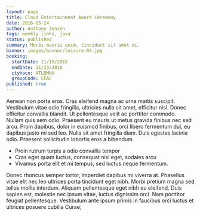 ```yaml
---
layout: page
title: Cloud Entertainment Award Ceremony
date: 2016-05-24
author: Anthony Jensen
tags: weekly links, java
status: published
summary: Morbi mauris enim, tincidunt sit amet mi.
banner: images/banner/leisure-04.jpg
booking:
  startDate: 11/19/2018
  endDate: 11/23/2018
  ctyhocn: ATLDMHX
  groupCode: CEAC
published: true
---
```

Aenean non porta eros. Cras eleifend magna ac urna mattis suscipit. Vestibulum vitae odio fringilla, ultricies nulla sit amet, efficitur nisl. Donec efficitur convallis blandit. Ut pellentesque velit ac porttitor commodo. Nullam quis sem odio. Praesent eu mauris ut metus gravida finibus nec sed arcu. Proin dapibus, dolor in euismod finibus, orci libero fermentum dui, eu dapibus justo mi sed leo. Nulla sit amet fringilla diam. Duis egestas lacinia odio. Praesent sollicitudin lobortis eros a bibendum.

* Proin rutrum turpis a odio convallis tempor
* Cras eget quam luctus, consequat nisl eget, sodales arcu
* Vivamus porta elit et mi tempus, sed luctus neque fermentum.

Donec rhoncus semper tortor, imperdiet dapibus mi viverra at. Phasellus vitae elit nec leo ultrices porta tincidunt eget nibh. Morbi pretium magna sed tellus mollis interdum. Aliquam pellentesque eget nibh eu eleifend. Duis sapien est, molestie nec ipsum vitae, luctus dignissim orci. Nam porttitor feugiat pellentesque. Vestibulum ante ipsum primis in faucibus orci luctus et ultrices posuere cubilia Curae;
